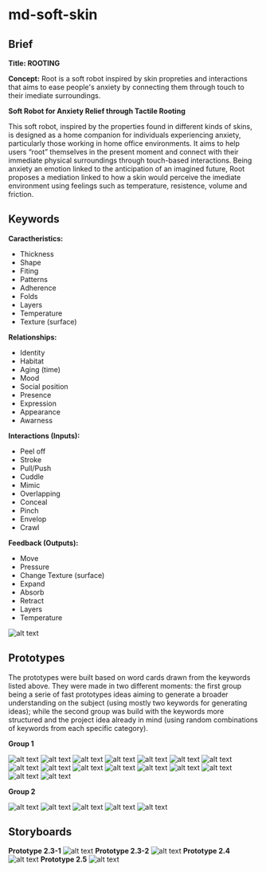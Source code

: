 # md-soft-skin

## **Brief** 
 **Title: ROOTING**

**Concept:** 
Root is a soft robot inspired by skin propreties and interactions that aims to ease people's anxiety by connecting them through touch to their imediate surroundings.

**Soft Robot for Anxiety Relief through Tactile Rooting**
 
 This soft robot, inspired by the properties found in different kinds of skins, is designed as a home companion for individuals experiencing anxiety, particularly those working in home office environments. It aims to help users “root” themselves in the present moment and connect with their immediate physical surroundings through touch-based interactions. Being anxiety an emotion linked to the anticipation of an imagined future, Root proposes a mediation linked to how a skin would perceive the imediate environment using feelings such as temperature, resistence, volume and friction.
  
 
 ## **Keywords** 
 **Caractheristics:** 
 - Thickness
 - Shape
 - Fiting
 - Patterns
 - Adherence
 - Folds
 - Layers
 - Temperature
 - Texture (surface)

  **Relationships:** 
 - Identity
 - Habitat
 - Aging (time)
 - Mood
 - Social position
 - Presence
 - Expression
 - Appearance
 - Awarness

 **Interactions (Inputs):** 
 - Peel off
 - Stroke
 - Pull/Push
 - Cuddle
 - Mimic
 - Overlapping
 - Conceal
 - Pinch
 - Envelop
 - Crawl

 **Feedback (Outputs):** 
 - Move
 - Pressure
 - Change Texture (surface)
 - Expand
 - Absorb
 - Retract
 - Layers
 - Temperature

 ![alt text](softshow-images/softskinCards.jpg)

 
 ## **Prototypes** 
  The prototypes were built based on word cards drawn from the keywords listed above. They were made in two different moments: the first group being a serie of fast prototypes ideas aiming to generate a broader understanding on the subject (using mostly two keywords for generating ideas); while the second group was build with the keywords more structured and the project idea already in mind (using random combinations of keywords from each specific category).

 **Group 1**

  ![alt text](softshow-images/group1.1.jpg)
  ![alt text](softshow-images/group1.2.jpg)
  ![alt text](softshow-images/group1.3.jpg)
  ![alt text](softshow-images/group1.4.jpg)
  ![alt text](softshow-images/group1.5.jpg)
  ![alt text](softshow-images/group1.6.jpg)
  ![alt text](softshow-images/group1.7.jpg)
  ![alt text](softshow-images/group1.8.jpg)
  ![alt text](softshow-images/group1.9.jpg)
  ![alt text](softshow-images/group1.10.jpg)
  ![alt text](softshow-images/group1.11.jpg)
  ![alt text](softshow-images/group1.12.jpg)
  ![alt text](softshow-images/group1.13.jpg)
  ![alt text](softshow-images/group1.14.jpg)
  ![alt text](softshow-images/group1.15.jpg)
  ![alt text](softshow-images/group1.16.jpg)

**Group 2**

  ![alt text](softshow-images/group2.1.jpg)
  ![alt text](softshow-images/group2.2.jpg)
  ![alt text](softshow-images/group2.3.jpg)
  ![alt text](softshow-images/group2.4.jpg)
  ![alt text](softshow-images/group2.5.jpg)

  ## **Storyboards**

**Prototype 2.3-1**
![alt text](softshow-images/storyboardmirror.jpg)
**Prototype 2.3-2**
![alt text](softshow-images/storyboardBlanket.jpg)
**Prototype 2.4**
![alt text](softshow-images/storyboardrug.jpg)
**Prototype 2.5**
![alt text](softshow-images/storyboardpillow.jpg)